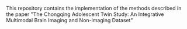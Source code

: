 This repository contains the implementation of the methods described in the paper "The Chongqing Adolescent Twin Study: An Integrative Multimodal Brain Imaging and Non-imaging Dataset" 